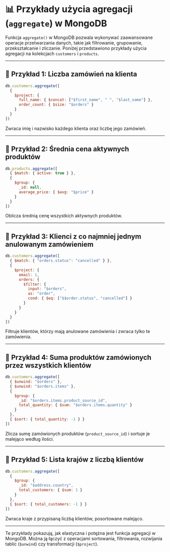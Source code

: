 # 📊 Przykłady użycia agregacji (`aggregate`) w MongoDB

Funkcja `aggregate()` w MongoDB pozwala wykonywać zaawansowane operacje przetwarzania danych, takie jak filtrowanie, grupowanie, przekształcanie i zliczanie. Poniżej przedstawiono przykłady użycia agregacji na kolekcjach `customers` i `products`.

---

## 📌 Przykład 1: Liczba zamówień na klienta

```javascript
db.customers.aggregate([
  {
    $project: {
      full_name: { $concat: ["$first_name", " ", "$last_name"] },
      order_count: { $size: "$orders" }
    }
  }
])
```

Zwraca imię i nazwisko każdego klienta oraz liczbę jego zamówień.

---

## 📌 Przykład 2: Średnia cena aktywnych produktów

```javascript
db.products.aggregate([
  { $match: { active: true } },
  {
    $group: {
      _id: null,
      average_price: { $avg: "$price" }
    }
  }
])
```

Oblicza średnią cenę wszystkich aktywnych produktów.

---

## 📌 Przykład 3: Klienci z co najmniej jednym anulowanym zamówieniem

```javascript
db.customers.aggregate([
  { $match: { "orders.status": "cancelled" } },
  {
    $project: {
      email: 1,
      orders: {
        $filter: {
          input: "$orders",
          as: "order",
          cond: { $eq: ["$$order.status", "cancelled"] }
        }
      }
    }
  }
])
```

Filtruje klientów, którzy mają anulowane zamówienia i zwraca tylko te zamówienia.

---

## 📌 Przykład 4: Suma produktów zamówionych przez wszystkich klientów

```javascript
db.customers.aggregate([
  { $unwind: "$orders" },
  { $unwind: "$orders.items" },
  {
    $group: {
      _id: "$orders.items.product_source_id",
      total_quantity: { $sum: "$orders.items.quantity" }
    }
  },
  { $sort: { total_quantity: -1 } }
])
```

Zlicza sumę zamówionych produktów (`product_source_id`) i sortuje je malejąco według ilości.

---

## 📌 Przykład 5: Lista krajów z liczbą klientów

```javascript
db.customers.aggregate([
  {
    $group: {
      _id: "$address.country",
      total_customers: { $sum: 1 }
    }
  },
  { $sort: { total_customers: -1 } }
])
```

Zwraca kraje z przypisaną liczbą klientów, posortowane malejąco.

---

Te przykłady pokazują, jak elastyczna i potężna jest funkcja agregacji w MongoDB. Można ją łączyć z operacjami sortowania, filtrowania, rozwijania tablic (`$unwind`) czy transformacji (`$project`).
